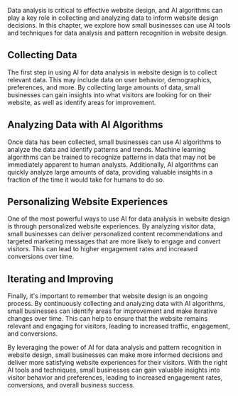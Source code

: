 
Data analysis is critical to effective website design, and AI algorithms can play a key role in collecting and analyzing data to inform website design decisions. In this chapter, we explore how small businesses can use AI tools and techniques for data analysis and pattern recognition in website design.

Collecting Data
---------------

The first step in using AI for data analysis in website design is to collect relevant data. This may include data on user behavior, demographics, preferences, and more. By collecting large amounts of data, small businesses can gain insights into what visitors are looking for on their website, as well as identify areas for improvement.

Analyzing Data with AI Algorithms
---------------------------------

Once data has been collected, small businesses can use AI algorithms to analyze the data and identify patterns and trends. Machine learning algorithms can be trained to recognize patterns in data that may not be immediately apparent to human analysts. Additionally, AI algorithms can quickly analyze large amounts of data, providing valuable insights in a fraction of the time it would take for humans to do so.

Personalizing Website Experiences
---------------------------------

One of the most powerful ways to use AI for data analysis in website design is through personalized website experiences. By analyzing visitor data, small businesses can deliver personalized content recommendations and targeted marketing messages that are more likely to engage and convert visitors. This can lead to higher engagement rates and increased conversions over time.

Iterating and Improving
-----------------------

Finally, it's important to remember that website design is an ongoing process. By continuously collecting and analyzing data with AI algorithms, small businesses can identify areas for improvement and make iterative changes over time. This can help to ensure that the website remains relevant and engaging for visitors, leading to increased traffic, engagement, and conversions.

By leveraging the power of AI for data analysis and pattern recognition in website design, small businesses can make more informed decisions and deliver more satisfying website experiences for their visitors. With the right AI tools and techniques, small businesses can gain valuable insights into visitor behavior and preferences, leading to increased engagement rates, conversions, and overall business success.
